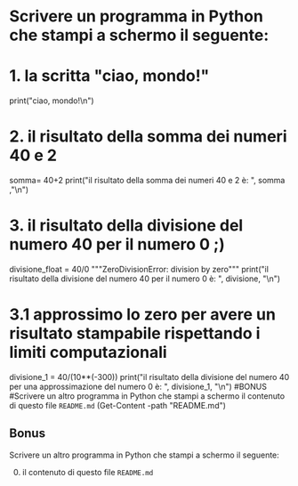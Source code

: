 # Scrivere un programma in Python che stampi a schermo il seguente:
# 1. la scritta "ciao, mondo!"
print("ciao, mondo!\n")
# 2. il risultato della somma dei numeri 40 e 2
somma= 40+2
print("il risultato della somma dei numeri 40 e 2 è: ", somma ,"\n")
# 3. il risultato della divisione del numero 40 per il numero 0 ;)
divisione_float = 40/0     """ZeroDivisionError: division by zero"""
print("il risultato della divisione del numero 40 per il numero 0 è: ", divisione, "\n")
# 3.1 approssimo lo zero per avere un risultato stampabile rispettando i limiti computazionali
divisione_1 = 40/(10**(-300))
print("il risultato della divisione del numero 40 per una approssimazione del numero 0 è: ", divisione_1, "\n")
#BONUS
#Scrivere un altro programma in Python che stampi a schermo il contenuto di questo file `README.md` (Get-Content -path "README.md")

## Bonus
Scrivere un altro programma in Python che stampi a schermo il seguente:

 0. il contenuto di questo file `README.md`
